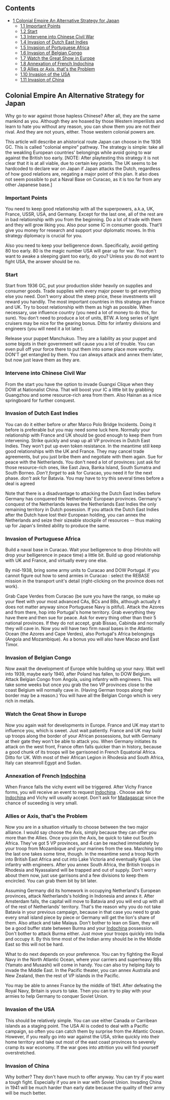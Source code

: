 ## Contents

-   [ 1 Colonial Empire An Alternative Strategy for Japan
    ](#Colonial_Empire_An_Alternative_Strategy_for_Japan)
    -   [ 1.1 Important Points ](#Important_Points)
    -   [ 1.2 Start ](#Start)
    -   [ 1.3 Intervene into Chinese Civil War
        ](#Intervene_into_Chinese_Civil_War)
    -   [ 1.4 Invasion of Dutch East Indies
        ](#Invasion_of_Dutch_East_Indies)
    -   [ 1.5 Invasion of Portuguese Africa
        ](#Invasion_of_Portuguese_Africa)
    -   [ 1.6 Invasion of Belgian Congo ](#Invasion_of_Belgian_Congo)
    -   [ 1.7 Watch the Great Show in Europe
        ](#Watch_the_Great_Show_in_Europe)
    -   [ 1.8 Annexation of French Indochina
        ](#Annexation_of_French_Indochina)
    -   [ 1.9 Allies or Axis, that's the Problem
        ](#Allies_or_Axis.2C_that.27s_the_Problem)
    -   [ 1.10 Invasion of the USA ](#Invasion_of_the_USA)
    -   [ 1.11 Invasion of China ](#Invasion_of_China)

##  Colonial Empire An Alternative Strategy for Japan 

Why go to war against those hapless Chinese? After all, they are the
same mankind as you. Although they are hoaxed by those Western
imperilists and learn to hate you without any reason, you can show them
you are not their rival. And they are not yours, either. Those western
colonial powers are.

This article will describe an ahistorical route Japan can choose in the
1936 GC. This is called "colonial empire" pathway. The strategy is
simple: take all the weakling European countries' belongings while avoid
going to war against the British too early. \[NOTE: After playtesting
this strategy it is not clear that it is at all viable, due to certain
key points. The UK seems to be hardcoded to declare war on Japan if
Japan attacks the Dutch, regardless of how good relations are, negating
a major point of this plan. It also does not seem possible to put a
Naval Base on Curacao, as it is too far from any other Japanese base.\]

###  Important Points 

You need to keep good relationship with all the superpowers, a.k.a, UK,
France, USSR, USA, and Germany. Except for the last one, all of the rest
are in bad relationship with you from the beginning. Do a lot of trade
with them and they will grow liking you. Also pour some IC in consumer
goods. That'll give you money for research and support your diplomatic
moves. In this strategy diplomacy is crucial for you.

Also you need to keep your belligerence down. Specifically, avoid
getting 80 too early. 80 is the magic number USA will gear up for war.
You don't want to awake a sleeping giant too early, do you? Unless you
do not want to fight USA, the answer should be no.

###  Start 

Start from 1936 GC, put your production slider heavily on supplies and
consumer goods. Trade supplies with every major power to get everything
else you need. Don't worry about the steep price, these investments will
reward you handily. The most important countries in this strategy are
France and UK. Try to boost relationship with them as high as possible.
When necessary, use influence country (you need a lot of money to do
this, for sure). You don't need to produce a lot of units, BTW. A long
series of light cruisers may be nice for the gearing bonus. Ditto for
infantry divisions and engineers (you will need it a lot later).

Release your puppet Manchukuo. They are a liability as your puppet and
some bigots in their government will cause you a lot of trouble. You can
even pull off your force there to put them into some place more worthy.
DON'T get entangled by them. You can always attack and annex them later,
but now just leave them as they are.

###  Intervene into Chinese Civil War 

From the start you have the option to invade Guangxi Clique when they
DOW at Nationalist China. That will boost your IC a little bit by
grabbing Guangzhou and some resource-rich area from them. Also Hainan as
a nice springboard for further conquest.

###  Invasion of Dutch East Indies 

You can do it either before or after Marco Polo Bridge Incidents. Doing
it before is preferable but you may need some luck here. Normally your
relationship with France and UK should be good enough to keep them from
intervening. Strike quickly and snap up all VP provinces in Dutch East
Indies. They won't put up even token resistance. In the meantime still
keep good relationships with the UK and France. They may cancel trade
agreements, but you just bribe them and negotiate with them again. Sue
for peace with the Netherlands. You don't need a lot of provinces: just
ask for those resource-rich ones, like East Java, Banka Island, South
Sumatra and South Borneo. *Don't forget* to ask for Curacao, you need it
for the next phase. *don't* ask for Batavia. You may have to try this
several times before a deal is agreed

Note that there is a disadvantage to attacking the Dutch East Indies
before Germany has conquered the Netherlands' European provinces.
Germany's conquest of the Netherlands leaves the Netherlands East Indies
the only remaining territory in Dutch posession. If you attack the Dutch
East Indies after the Dutch have lost their European holding, you can
annex the Netherlands and seize their sizeable stockpile of resources --
thus making up for Japan's limited ability to produce the same.

###  Invasion of Portuguese Africa 

Build a naval base in Curacao. Wait your belligerence to drop (Hirohito
will drop your belligerence in peace time) a little bit. Build up good
relationship with UK and France, and virtually every one else.

By mid-1938, bring some army units to Curacao and DOW Portugal. If you
cannot figure out how to send armies in Curacao : select the REBASE
mission in the transport unit's detail (right-clicking on the province
does not work).

Grab Cape Verdes from Curacao (be sure you have the range, so make up
your fleet with your most advanced CAs, BCs and BBs, although actually
it does not matter anyway since Portuguese Navy is pitiful). Attack the
Azores and from there, hop into Portugal's home territory. Grab
everything they have there and then sue for peace. Ask for every thing
other than their 5 national provinces. If they do not accept, grab
Bissao, Cabinda and normally they will cave in. Now you will have two
firm naval bases in the Atlantic Ocean (the Azores and Cape Verdes),
also Portugal's Africa belongings (Angola and Mozambique). As a bonus
you will also have Macao and East Timor.

###  Invasion of Belgian Congo 

Now await the development of Europe while building up your navy. Wait
well into 1939, maybe early 1940, after Poland has fallen, to DOW
Belgium. Attack Belgian Congo from Angola, using infantry with
engineers. This will take some weeks but once you grab the two VP
provinces close to the coast Belgium will normally cave in. (Having
German troops along their border may be a reason.) You will have all the
Belgian Congo which is very rich in metals.

###  Watch the Great Show in Europe 

Now you again wait for developments in Europe. France and UK may start
to influence you, which is sweet. Just wait patiently. France and UK may
build up troops along the border of your African possessions, but with
Germany at their gate they won't be able to attack you. When Germany
initiates its attack on the west front, France often falls quicker than
in history, because a good chunk of its troops will be garrisoned in
French Equatorial Africa. Ditto for UK. With most of their African
Legion in Rhodesia and South Africa, Italy can steamroll Egypt and
Sudan.

###  Annexation of French [Indochina](/wiki/Indochina "Indochina") 

When France falls the vichy event will be triggered. After Vichy France
forms, you will receive an event to request
[Indochina](/wiki/Indochina "Indochina") . Choose ask for
[Indochina](/wiki/Indochina "Indochina") and Vichy will usually accept.
Don't ask for [Madagascar](/wiki/Madagascar "Madagascar") since the
chance of suceeding is very small.

###    Allies or Axis, that's the Problem 

Now you are in a situation virtually to choose between the two major
alliance. I would say choose the Axis, simply because they can offer you
more than the Allies. Once you join the Axis, be quick to take out South
Africa. They've got 5 VP provinces, and 4 can be reached immediately by
your troop from Mozambique and your marines from the sea. Marching into
the last one takes some time, though. In the meantime send a troop North
into British East Africa and cut into Lake Victoria and eventually
Kigali. Use infantry with engineers. After you annex South Africa, the
British troops in Rhodesia and Nyassaland will be trapped and out of
supply. Don't worry about them now, just use garrisons and a few
divisions to keep them encircled. You can grab them bit by bit later.

Assuming Germany did its homework in occupying Netherland's European
provinces, attack Netherlands's holding in Indonesia and annex it. After
Amsterdam falls, the capital will move to Batavia and you will end up
with all of the rest of Netherlands' territory. That's the reason why
you do not take Batavia in your previous campaign, because in that case
you need to grab every small island piece by piece or Germany will get
the lion's share of them. Also attack and take Malaya. Don't bother to
lean on Siam, they will be a good buffer state between Burma and your
[Indochina](/wiki/Indochina "Indochina") possession. Don't bother to
attack Burma either. Just move your troops quickly into India and occupy
it. By this time most of the Indian army should be in the Middle East so
this will not be hard.

What to do next depends on your preference. You can try fighting the
Royal Navy in the North Atlantic Ocean, where your carriers and
superheavy BBs (Yamato and Musashi) will come in handy. You can also try
helping Italy to invade the Middle East. In the Pacific theater, you can
annex Australia and New Zealand, then the rest of VP islands in the
Pacific.

You may be able to annex France by the middle of 1941. After defeating
the Royal Navy, Britain is yours to take. Then you can try to play with
your armies to help Germany to conquer Soviet Union.

###  Invasion of the USA 

This should be relatively simple. You can use either Canada or Carribean
islands as a staging point. The USA AI is coded to deal with a Pacific
campaign, so often you can catch them by surprise from the Atlantic
Ocean. However, if you really go into war against the USA, strike
quickly into their home territory and take out most of the east coast
provinces to severely cramp its war economy. If the war goes into
attrition you will find yourself overstretched.

###  Invasion of China 

Why bother? They don't have much to offer anyway. You can try if you
want a tough fight. Especially if you are in war with Soviet Union.
Invading China in 1941 will be much harder than early date because the
quality of their army will be much better.
